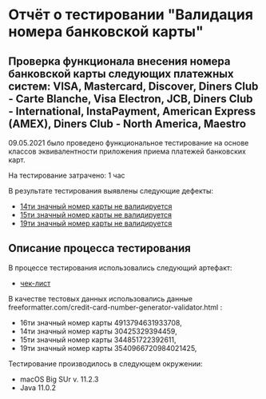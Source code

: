 # Отчёт о тестировании "Валидация номера банковской карты"

## Проверка функционала внесения номера банковской карты следующих платежных систем: VISA, Mastercard, Discover, Diners Club - Carte Blanche, Visa Electron, JCB, Diners Club - International, InstaPayment, American Express (AMEX), Diners Club - North America, Maestro

09.05.2021 было проведено функциональное тестирование на основе классов эквивалентности приложения приема платежей банковских карт.

На тестирование затрачено: 1  час

В результате тестирования выявлены следующие дефекты:
* [14ти значный номер карты не валидируется](https://github.com/Art-Julia/Credit-Card-Number-Validator/issues/3)
* [15ти значный номер карты не валидируется](https://github.com/Art-Julia/Credit-Card-Number-Validator/issues/1)
* [19ти значный номер карты не валидируется](https://github.com/Art-Julia/Credit-Card-Number-Validator/issues/2)

## Описание процесса тестирования

В процессе тестирования использовались следующий артефакт:
* [чек-лист](https://docs.google.com/spreadsheets/d/1FuIBf9K5iRMabpsXz4xnWNQ-kGuKebQ8ZoqmynvkbKw/edit?usp=sharing) 


В качестве тестовых данных использовались данные freeformatter.com/credit-card-number-generator-validator.html :
* 16ти значный номер карты 4913794631933708,
* 14ти значный номер карты 30425329394459, 
* 15ти значный номер карты 344851722392611,
* 19ти значный номер карты 3540966720984021425,


Тестирование производилось в следующем окружении:
* macOS Big SUr v. 11.2.3
* Java 11.0.2
